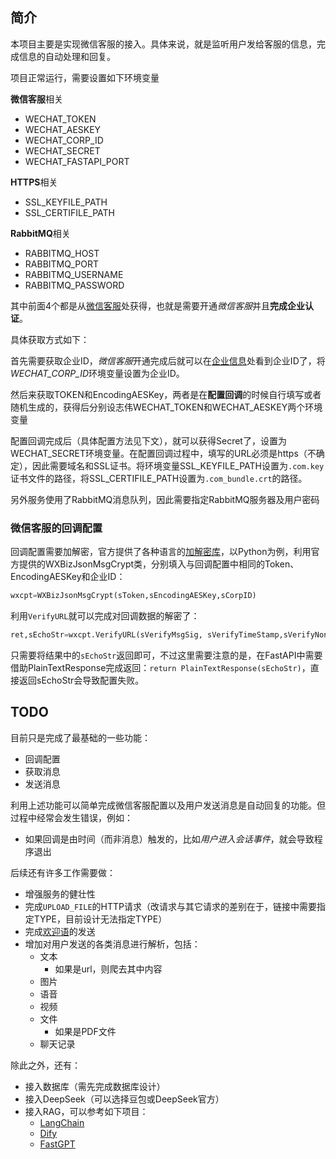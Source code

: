 ## 简介

本项目主要是实现微信客服的接入。具体来说，就是监听用户发给客服的信息，完成信息的自动处理和回复。

项目正常运行，需要设置如下环境变量

**微信客服**相关
* WECHAT_TOKEN
* WECHAT_AESKEY
* WECHAT_CORP_ID
* WECHAT_SECRET
* WECHAT_FASTAPI_PORT

**HTTPS**相关

* SSL_KEYFILE_PATH
* SSL_CERTIFILE_PATH

**RabbitMQ**相关

* RABBITMQ_HOST
* RABBITMQ_PORT
* RABBITMQ_USERNAME
* RABBITMQ_PASSWORD


其中前面4个都是从[微信客服](https://kf.weixin.qq.com/)处获得，也就是需要开通*微信客服*并且**完成企业认证**。

具体获取方式如下：

首先需要获取企业ID，*微信客服*开通完成后就可以在[企业信息](https://kf.weixin.qq.com/kf/frame#/corpinfo)处看到企业ID了，将*WECHAT_CORP_ID*环境变量设置为企业ID。

然后来获取TOKEN和EncodingAESKey，两者是在**配置回调**的时候自行填写或者随机生成的，获得后分别设志伟WECHAT_TOKEN和WECHAT_AESKEY两个环境变量

配置回调完成后（具体配置方法见下文），就可以获得Secret了，设置为WECHAT_SECRET环境变量。在配置回调过程中，填写的URL必须是https（不确定），因此需要域名和SSL证书。将环境变量SSL_KEYFILE_PATH设置为`.com.key`证书文件的路径，将SSL_CERTIFILE_PATH设置为`.com_bundle.crt`的路径。


另外服务使用了RabbitMQ消息队列，因此需要指定RabbitMQ服务器及用户密码

### 微信客服的回调配置

回调配置需要加解密，官方提供了各种语言的[加解密库](https://developer.work.weixin.qq.com/devtool/introduce?id=36388)，以Python为例，利用官方提供的WXBizJsonMsgCrypt类，分别填入与回调配置中相同的Token、EncodingAESKey和企业ID：
```python
wxcpt=WXBizJsonMsgCrypt(sToken,sEncodingAESKey,sCorpID)
```

利用`VerifyURL`就可以完成对回调数据的解密了：

```python
ret,sEchoStr=wxcpt.VerifyURL(sVerifyMsgSig, sVerifyTimeStamp,sVerifyNonce,sVerifyEchoStr)
```

只需要将结果中的`sEchoStr`返回即可，不过这里需要注意的是，在FastAPI中需要借助PlainTextResponse完成返回：`return PlainTextResponse(sEchoStr)`，直接返回sEchoStr会导致配置失败。


## TODO

目前只是完成了最基础的一些功能：

* 回调配置
* 获取消息
* 发送消息

利用上述功能可以简单完成微信客服配置以及用户发送消息是自动回复的功能。但过程中经常会发生错误，例如：

* 如果回调是由时间（而非消息）触发的，比如*用户进入会话事件*，就会导致程序退出

后续还有许多工作需要做：

* 增强服务的健壮性
* 完成`UPLOAD_FILE`的HTTP请求（改请求与其它请求的差别在于，链接中需要指定TYPE，目前设计无法指定TYPE）
* 完成[欢迎语](https://kf.weixin.qq.com/api/doc/path/95123)的发送
* 增加对用户发送的各类消息进行解析，包括：
    * 文本
        * 如果是url，则爬去其中内容 
    * 图片
    * 语音
    * 视频
    * 文件
        * 如果是PDF文件
    * 聊天记录

除此之外，还有：

* 接入数据库（需先完成数据库设计）
* 接入DeepSeek（可以选择豆包或DeepSeek官方）
* 接入RAG，可以参考如下项目：
    * [LangChain](https://github.com/langchain-ai/langchain)
    * [Dify](https://github.com/langgenius/dify/blob/main/README_CN.md)
    * [FastGPT](https://github.com/labring/FastGPT)

